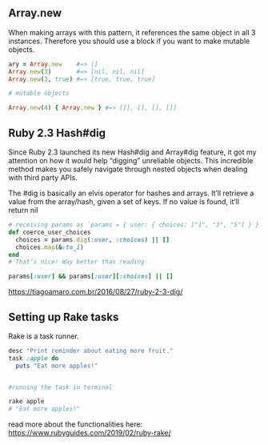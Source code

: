 ## Array.new

When making arrays with this pattern, it references the same object in all 3 instances. Therefore you should use a block if you want to make mutable objects.

```ruby
ary = Array.new    #=> []
Array.new(3)       #=> [nil, nil, nil]
Array.new(3, true) #=> [true, true, true]

# mutable objects

Array.new(4) { Array.new } #=> [[], [], [], []]
```

## Ruby 2.3 Hash#dig

Since Ruby 2.3 launched its new Hash#dig and Array#dig feature, it got my attention on how it would help “digging” unreliable objects. This incredible method makes you safely navigate through nested objects when dealing with third party APIs.

The #dig is basically an elvis operator for hashes and arrays. It’ll retrieve a value from the array/hash, given a set of keys. If no value is found, it’ll return nil

```ruby
# receiving params as `params = { user: { choices: ["1", "3", "5"] } }`
def coerce_user_choices
  choices = params.dig(:user, :choices) || []
  choices.map(&:to_i)
end
# That’s nice! Way better than reading

params[:user] && params[:user][:choices] || []
```

https://tiagoamaro.com.br/2016/08/27/ruby-2-3-dig/

## Setting up Rake tasks

Rake is a task runner.

```ruby
desc "Print reminder about eating more fruit."
task :apple do
  puts "Eat more apples!"


#running the task in terminal

rake apple
# "Eat more apples!"
```


read more about the functionalities here:
https://www.rubyguides.com/2019/02/ruby-rake/
